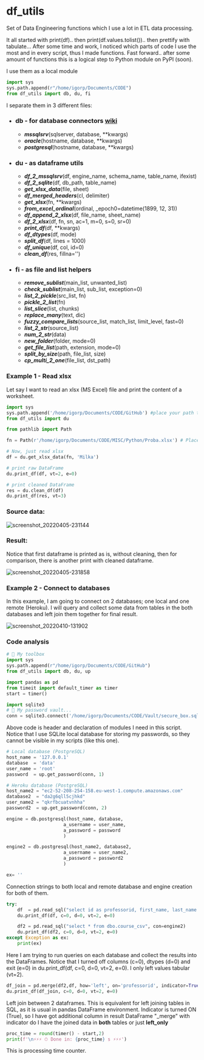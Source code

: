# df_utils
Set of Data Engineering functions which I use a lot in ETL data processing.

It all started with print(df).. then print(df.values.tolist()).. then prettify with tabulate...
After some time and work, I noticed which parts of code I use the most and in every script, thus I made functions.
Fast forward.. after some amount of functions this is a logical step to Python module on PyPI (soon).

I use them as a local module

```python
import sys
sys.path.append(r"/home/igorp/Documents/CODE")
from df_utils import db, du, fi
```

I separate them in 3 different files: 
* ### **db** - for database connectors [wiki](https://github.com/igorp74/df_utils/wiki#db---for-database-connectors)
  * ***mssqlsrv***(sqlserver, database, **kwargs)
  * ***oracle***(hostname, database, **kwargs)
  * ***postgresql***(hostname, database, **kwargs)
* ### **du** - as dataframe utils
  * ***df_2_mssqlsrv***(df, engine_name, schema_name, table_name, ifexist)
  * ***df_2_sqlite***(df, db_path, table_name)
  * ***get_xlsx_data***(file, sheet)
  * ***df_merged_headers***(cl, delimiter)
  * ***get_xlsx***(fn, **kwargs)
  * ***from_excel_ordinal***(ordinal, _epoch0=datetime(1899, 12, 31))
  * ***df_append_2_xlsx***(df, file_name, sheet_name)
  * ***df_2_xlsx***(df, fn, sn, ac=1, m=0, s=0, sr=0)
  * ***print_df***(df, **kwargs)
  * ***df_dtypes***(df, mode)
  * ***split_df***(df, lines = 1000)
  * ***df_unique***(df, col, id=0)
  * ***clean_df***(res, fillna='')
* ### **fi** - as file and list helpers
  * ***remove_sublist***(main_list, unwanted_list)
  * ***check_sublist***(main_list, sub_list, exception=0)
  * ***list_2_pickle***(src_list, fn)
  * ***pickle_2_list***(fn)
  * ***list_slice***(list, chunks)
  * ***replace_many***(text, dic)
  * ***fuzzy_compare_lists***(source_list, match_list, limit_level, fast=0)
  * ***list_2_str***(source_list)
  * ***num_2_str***(data)
  * ***new_folder***(folder, mode=0)
  * ***get_file_list***(path, extension, mode=0)
  * ***split_by_size***(path, file_list, size)
  * ***cp_multi_2_one***(file_list, dst_path)

### Example 1 - Read xlsx
Let say I want to read an xlsx (MS Excel) file and print the content of a worksheet.

```python
import sys
sys.path.append('/home/igorp/Documents/CODE/GitHub') #place your path to the df_utils folder
from df_utils import du

from pathlib import Path

fn = Path(r'/home/igorp/Documents/CODE/MISC/Python/Proba.xlsx') # Place your path to the source xlsx file

# Now, just read xlsx
df = du.get_xlsx_data(fn, 'Milka')

# print raw DataFrame
du.print_df(df, vt=2, e=0)

# print cleaned DataFrame
res = du.clean_df(df)
du.print_df(res, vt=3)
```

### Source data:
![screenshot_20220405-231144](https://user-images.githubusercontent.com/17882375/161851292-3b150ef1-f5bd-4777-83e5-7d0e0aed2146.png)

### Result:
Notice that first dataframe is printed as is, without cleaning, then for comparison, there is another print with cleaned dataframe.

![screenshot_20220405-231858](https://user-images.githubusercontent.com/17882375/161851313-5fb66668-13f5-4cdd-b1e3-09da510b76d6.png)

### Example 2 - Connect to databases
In this example, I am going to connect on 2 databases; one local and one remote (Heroku).
I will query and collect some data from tables in the both databases and left join them together for final result.

![screenshot_20220410-131902](https://user-images.githubusercontent.com/17882375/162615872-71bcdf4f-6fa9-4a4d-86de-e911a1cbf9cd.png)

### Code analysis

```python
# 🧰 My toolbox
import sys
sys.path.append(r"/home/igorp/Documents/CODE/GitHub")
from df_utils import db, du, up

import pandas as pd
from timeit import default_timer as timer
start = timer()

import sqlite3
# 🔑 My password vault...
conn = sqlite3.connect('/home/igorp/Documents/CODE/Vault/secure_box.sqlite')
```
Above code is header and declaration of modules I need in this script. Notice that I use SQLite local database for storing my passwords, so they cannot be visible in my scripts (like this one).

```python
# Local database (PostgreSQL)
host_name = '127.0.0.1'
database  = 'data'
user_name = 'root'
password  = up.get_password(conn, 1)

# Heroku database (PostgreSQL)
host_name2 = "ec2-52-208-254-158.eu-west-1.compute.amazonaws.com"
database2  = "da2g6qll5cjhkd"
user_name2 = "qkrfbcuatvnhha"
password2  = up.get_password(conn, 2)

engine = db.postgresql(host_name, database,
                     a_username = user_name,
                     a_password = password
                     )

engine2 = db.postgresql(host_name2, database2,
                     a_username = user_name2,
                     a_password = password2
                     )

ex= ''
```
Connection strings to both local and remote database and engine creation for both of them.

```python
try:
    df  = pd.read_sql("select id as professorid, first_name, last_name from dbo.professor_csv", con=engine)
    du.print_df(df, c=0, d=0, vt=2, e=0)

    df2 = pd.read_sql("select * from dbo.course_csv", con=engine2)
    du.print_df(df2, c=0, d=0, vt=2, e=0)
except Exception as ex:
    print(ex)
```
Here I am trying to run queries on each database and collect the results into the DataFrames.
Notice that I turned off columns (c=0), dtypes (d=0) and exit (e=0) 
in du.print_df(df, c=0, d=0, vt=2, e=0). I only left values tabular (vt=2).

```python
df_join = pd.merge(df2,df, how='left', on='professorid', indicator=True)
du.print_df(df_join, c=0, d=0, vt=2, e=0)
```
Left join between 2 dataframes. This is equivalent for left joining tables in SQL, as it is usual in pandas DataFrame environment. Indicator is turned ON (True), so I have got additional column in result DataFrame "_merge" with indicator do I have the joined data in **both** tables or just **left_only**

```python
proc_time = round(timer() - start,2)
print(f'\n⚡⚡⚡ ⏱ Done in: {proc_time} s ⚡⚡⚡')
```
This is processing time counter.
